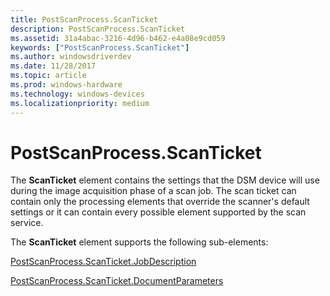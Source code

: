 ```yaml
---
title: PostScanProcess.ScanTicket
description: PostScanProcess.ScanTicket
ms.assetid: 31a4abac-3216-4d96-b462-e4a08e9cd059
keywords: ["PostScanProcess.ScanTicket"]
ms.author: windowsdriverdev
ms.date: 11/28/2017
ms.topic: article
ms.prod: windows-hardware
ms.technology: windows-devices
ms.localizationpriority: medium
---
```


# PostScanProcess.ScanTicket


The **ScanTicket** element contains the settings that the DSM device will use during the image acquisition phase of a scan job. The scan ticket can contain only the processing elements that override the scanner's default settings or it can contain every possible element supported by the scan service.

The **ScanTicket** element supports the following sub-elements:

[PostScanProcess.ScanTicket.JobDescription](postscanprocess-scanticket-jobdescription.md)

[PostScanProcess.ScanTicket.DocumentParameters](postscanprocess-scanticket-documentparameters.md)

 

 





